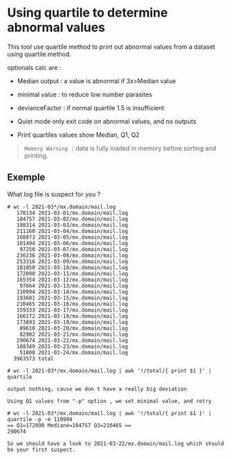 # Using quartile to determine abnormal values

This tool use quartile method to print out abnormal values from a dataset using quartile method.

optionals calc are :

* Median output : a value is abnormal if 3x>Median value
* minimal value : to reduce low number parasites
* devianceFactor : if normal quartile 1.5 is insufficient

* Quiet mode only exit code on abnormal values, and no outputs
* Print quartiles values show Median, Q1, Q2

> `Memory Warning :`
> data is fully loaded in memory before sorting and printing.

## Exemple

What log file is suspect for you ?

```shell
# wc -l 2021-03*/mx.domain/mail.log
   178134 2021-03-01/mx.domain/mail.log
   184757 2021-03-02/mx.domain/mail.log
   198314 2021-03-03/mx.domain/mail.log
   211160 2021-03-04/mx.domain/mail.log
   168873 2021-03-05/mx.domain/mail.log
   101494 2021-03-06/mx.domain/mail.log
    97250 2021-03-07/mx.domain/mail.log
   236236 2021-03-08/mx.domain/mail.log
   253316 2021-03-09/mx.domain/mail.log
   181050 2021-03-10/mx.domain/mail.log
   172090 2021-03-11/mx.domain/mail.log
   165354 2021-03-12/mx.domain/mail.log
    97664 2021-03-13/mx.domain/mail.log
   110994 2021-03-14/mx.domain/mail.log
   193601 2021-03-15/mx.domain/mail.log
   210465 2021-03-16/mx.domain/mail.log
   159333 2021-03-17/mx.domain/mail.log
   166172 2021-03-18/mx.domain/mail.log
   173893 2021-03-19/mx.domain/mail.log
    89610 2021-03-20/mx.domain/mail.log
    82982 2021-03-21/mx.domain/mail.log
   290674 2021-03-22/mx.domain/mail.log
   188349 2021-03-23/mx.domain/mail.log
    51808 2021-03-24/mx.domain/mail.log
  3963573 total                                              

# wc -l 2021-03*/mx.domain/mail.log | awk '!/total/{ print $1 }' | quartile

output nothing, cause we don t have a really big deviation

Using Q1 values from "-p" option , we set minimal value, and retry

# wc -l 2021-03*/mx.domain/mail.log | awk '!/total/{ print $1 }' | quartile -p -m 110994
== Q1=172090 Mediane=184757 Q3=210465 ==
290674

So we should have a look to 2021-03-22/mx.domain/mail.log which should be your first suspect.
```
